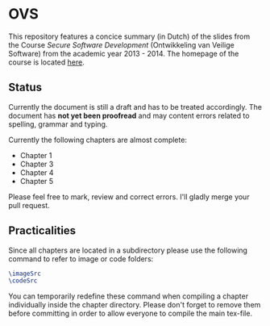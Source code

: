 OVS
===

This repository features a concice summary (in Dutch) of the slides from the Course *Secure Software Development* (Ontwikkeling van Veilige Software) from the academic year 2013 - 2014. The homepage of the course is located [here](http://people.cs.kuleuven.be/~frank.piessens/OVS/).

Status
------

Currently the document is still a draft and has to be treated accordingly. The document has **not yet been proofread** and may content errors related to spelling, grammar and typing. 

Currently the following chapters are almost complete:

* Chapter 1
* Chapter 3
* Chapter 4
* Chapter 5

Please feel free to mark, review and correct errors. I'll gladly merge your pull request. 

Practicalities
--------------
Since all chapters are located in a subdirectory please use the following command to refer to image or code folders:

```latex
\imageSrc
\codeSrc
```
You can temporarily redefine these command when compiling a chapter individually inside the chapter directory. Please don't forget to remove them before committing in order to allow everyone to compile the main tex-file.
